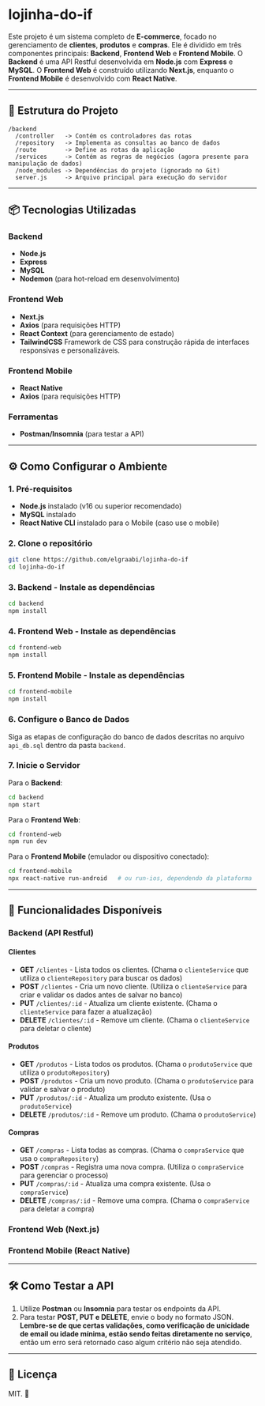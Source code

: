 # lojinha-do-if

Este projeto é um sistema completo de **E-commerce**, focado no gerenciamento de **clientes**, **produtos** e **compras**. Ele é dividido em três componentes principais: **Backend**, **Frontend Web** e **Frontend Mobile**. O **Backend** é uma API Restful desenvolvida em **Node.js** com **Express** e **MySQL**. O **Frontend Web** é construído utilizando **Next.js**, enquanto o **Frontend Mobile** é desenvolvido com **React Native**.

---

## **📁 Estrutura do Projeto**

```
/backend
  /controller   -> Contém os controladores das rotas
  /repository   -> Implementa as consultas ao banco de dados
  /route        -> Define as rotas da aplicação
  /services     -> Contém as regras de negócios (agora presente para manipulação de dados)
  /node_modules -> Dependências do projeto (ignorado no Git)
  server.js     -> Arquivo principal para execução do servidor

```

---

## **📦 Tecnologias Utilizadas**

### **Backend**
- **Node.js**
- **Express**
- **MySQL**
- **Nodemon** (para hot-reload em desenvolvimento)

### **Frontend Web**
- **Next.js**
- **Axios** (para requisições HTTP)
- **React Context** (para gerenciamento de estado)
- **TailwindCSS** Framework de CSS para construção rápida de interfaces responsivas e personalizáveis.

### **Frontend Mobile**
- **React Native**
- **Axios** (para requisições HTTP)

### **Ferramentas**
- **Postman/Insomnia** (para testar a API)

---

## **⚙️ Como Configurar o Ambiente**

### **1. Pré-requisitos**
- **Node.js** instalado (v16 ou superior recomendado)
- **MySQL** instalado
- **React Native CLI** instalado para o Mobile (caso use o mobile)

### **2. Clone o repositório**
```bash
git clone https://github.com/elgraabi/lojinha-do-if
cd lojinha-do-if
```

### **3. Backend - Instale as dependências**
```bash
cd backend
npm install
```

### **4. Frontend Web - Instale as dependências**
```bash
cd frontend-web
npm install
```

### **5. Frontend Mobile - Instale as dependências**
```bash
cd frontend-mobile
npm install
```

### **6. Configure o Banco de Dados**
Siga as etapas de configuração do banco de dados descritas no arquivo `api_db.sql` dentro da pasta `backend`.

### **7. Inicie o Servidor**
Para o **Backend**:
```bash
cd backend
npm start
```

Para o **Frontend Web**:
```bash
cd frontend-web
npm run dev
```

Para o **Frontend Mobile** (emulador ou dispositivo conectado):
```bash
cd frontend-mobile
npx react-native run-android   # ou run-ios, dependendo da plataforma
```

---

## **🚀 Funcionalidades Disponíveis**

### **Backend (API Restful)**

#### **Clientes**
- **GET** `/clientes` - Lista todos os clientes. (Chama o `clienteService` que utiliza o `clienteRepository` para buscar os dados)
- **POST** `/clientes` - Cria um novo cliente. (Utiliza o `clienteService` para criar e validar os dados antes de salvar no banco)
- **PUT** `/clientes/:id` - Atualiza um cliente existente. (Chama o `clienteService` para fazer a atualização)
- **DELETE** `/clientes/:id` - Remove um cliente. (Chama o `clienteService` para deletar o cliente)

#### **Produtos**
- **GET** `/produtos` - Lista todos os produtos. (Chama o `produtoService` que utiliza o `produtoRepository`)
- **POST** `/produtos` - Cria um novo produto. (Chama o `produtoService` para validar e salvar o produto)
- **PUT** `/produtos/:id` - Atualiza um produto existente. (Usa o `produtoService`)
- **DELETE** `/produtos/:id` - Remove um produto. (Chama o `produtoService`)

#### **Compras**
- **GET** `/compras` - Lista todas as compras. (Chama o `compraService` que usa o `compraRepository`)
- **POST** `/compras` - Registra uma nova compra. (Utiliza o `compraService` para gerenciar o processo)
- **PUT** `/compras/:id` - Atualiza uma compra existente. (Usa o `compraService`)
- **DELETE** `/compras/:id` - Remove uma compra. (Chama o `compraService` para deletar a compra)

### **Frontend Web (Next.js)**


### **Frontend Mobile (React Native)**


---

## **🛠️ Como Testar a API**

1. Utilize **Postman** ou **Insomnia** para testar os endpoints da API.
2. Para testar **POST, PUT e DELETE**, envie o body no formato JSON. **Lembre-se de que certas validações, como verificação de unicidade de email ou idade mínima, estão sendo feitas diretamente no serviço**, então um erro será retornado caso algum critério não seja atendido.

---

## **📄 Licença**

MIT. 🚀
